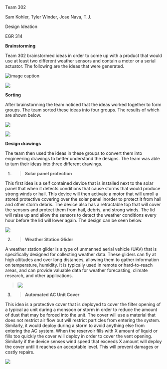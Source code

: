 Team 302

Sam Kohler, Tyler Winder, Jose Nava, T.J.

Design Ideation

EGR 314

**Brainstorming**

Team 302 brainstormed ideas in order to come up with a product that
would use at least two different weather sensors and contain a motor or
a serial actuator. The following are the ideas that were generated.

![image caption](media/image1.png)

![](media/image4.png)

**Sorting**

After brainstorming the team noticed that the ideas worked together to
form groups. The team sorted these ideas into four groups. The results
of which are shown below.

![](media/image6.png)

![](media/image3.png)

**Design drawings**

The team then used the ideas in these groups to convert them into
engineering drawings to better understand the designs. The team was able
to turn their ideas into three different drawings.

1.  > **Solar panel protection**

This first idea is a self contained device that is installed next to the
solar panel that when it detects conditions that cause storms that would
produce strong winds or hail. This device will then activate a motor
that will unroll a stored protective covering over the solar panel
inorder to protect it from hail and other storm debris. The device also
has a retractable top that will cover the sensors and protect them from
hail, debris, and strong winds. The lid will raise up and allow the
sensors to detect the weather conditions every hour before the lid will
lower again. The design can be seen below.

![](media/image1.png)

2.  > **Weather Station Glider**

A weather station glider is a type of unmanned aerial vehicle (UAV) that
is specifically designed for collecting weather data. These gliders can
fly at high altitudes and over long distances, allowing them to gather
information on temperature, humidity. It is typically used in remote or
hard-to-reach areas, and can provide valuable data for weather
forecasting, climate research, and other applications.

> ![](media/image7.png)

3.  > **Automated AC Unit Cover**

This idea is a protective cover that is deployed to cover the filter
opening of a typical ac unit during a monsoon or storm in order to
reduce the amount of dust that may be forced into the unit. The cover
will use a material that does not restrict air flow but will restrict
particles from entering the system. Similarly, it would deploy during a
storm to avoid anything else from entering the AC system. When the
reservoir fills with X amount of liquid or fills too quickly the cover
will deploy in order to cover the vent opening. Similarly if the device
senses wind speed that exceeds X amount will deploy the cover until it
reaches an acceptable level. This will prevent damages or costly
repairs.

![](media/image5.png)

